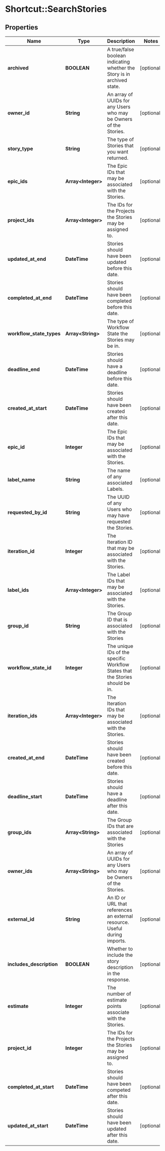 # Shortcut::SearchStories

## Properties
Name | Type | Description | Notes
------------ | ------------- | ------------- | -------------
**archived** | **BOOLEAN** | A true/false boolean indicating whether the Story is in archived state. | [optional] 
**owner_id** | **String** | An array of UUIDs for any Users who may be Owners of the Stories. | [optional] 
**story_type** | **String** | The type of Stories that you want returned. | [optional] 
**epic_ids** | **Array&lt;Integer&gt;** | The Epic IDs that may be associated with the Stories. | [optional] 
**project_ids** | **Array&lt;Integer&gt;** | The IDs for the Projects the Stories may be assigned to. | [optional] 
**updated_at_end** | **DateTime** | Stories should have been updated before this date. | [optional] 
**completed_at_end** | **DateTime** | Stories should have been completed before this date. | [optional] 
**workflow_state_types** | **Array&lt;String&gt;** | The type of Workflow State the Stories may be in. | [optional] 
**deadline_end** | **DateTime** | Stories should have a deadline before this date. | [optional] 
**created_at_start** | **DateTime** | Stories should have been created after this date. | [optional] 
**epic_id** | **Integer** | The Epic IDs that may be associated with the Stories. | [optional] 
**label_name** | **String** | The name of any associated Labels. | [optional] 
**requested_by_id** | **String** | The UUID of any Users who may have requested the Stories. | [optional] 
**iteration_id** | **Integer** | The Iteration ID that may be associated with the Stories. | [optional] 
**label_ids** | **Array&lt;Integer&gt;** | The Label IDs that may be associated with the Stories. | [optional] 
**group_id** | **String** | The Group ID that is associated with the Stories | [optional] 
**workflow_state_id** | **Integer** | The unique IDs of the specific Workflow States that the Stories should be in. | [optional] 
**iteration_ids** | **Array&lt;Integer&gt;** | The Iteration IDs that may be associated with the Stories. | [optional] 
**created_at_end** | **DateTime** | Stories should have been created before this date. | [optional] 
**deadline_start** | **DateTime** | Stories should have a deadline after this date. | [optional] 
**group_ids** | **Array&lt;String&gt;** | The Group IDs that are associated with the Stories | [optional] 
**owner_ids** | **Array&lt;String&gt;** | An array of UUIDs for any Users who may be Owners of the Stories. | [optional] 
**external_id** | **String** | An ID or URL that references an external resource. Useful during imports. | [optional] 
**includes_description** | **BOOLEAN** | Whether to include the story description in the response. | [optional] 
**estimate** | **Integer** | The number of estimate points associate with the Stories. | [optional] 
**project_id** | **Integer** | The IDs for the Projects the Stories may be assigned to. | [optional] 
**completed_at_start** | **DateTime** | Stories should have been competed after this date. | [optional] 
**updated_at_start** | **DateTime** | Stories should have been updated after this date. | [optional] 

